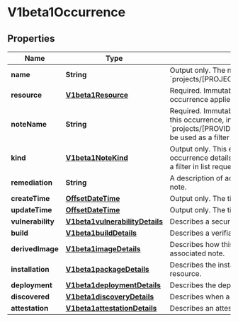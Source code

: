 
# V1beta1Occurrence

## Properties
Name | Type | Description | Notes
------------ | ------------- | ------------- | -------------
**name** | **String** | Output only. The name of the occurrence in the form of &#x60;projects/[PROJECT_ID]/occurrences/[OCCURRENCE_ID]&#x60;. |  [optional]
**resource** | [**V1beta1Resource**](V1beta1Resource.md) | Required. Immutable. The resource for which the occurrence applies. |  [optional]
**noteName** | **String** | Required. Immutable. The analysis note associated with this occurrence, in the form of &#x60;projects/[PROVIDER_ID]/notes/[NOTE_ID]&#x60;. This field can be used as a filter in list requests. |  [optional]
**kind** | [**V1beta1NoteKind**](V1beta1NoteKind.md) | Output only. This explicitly denotes which of the occurrence details are specified. This field can be used as a filter in list requests. |  [optional]
**remediation** | **String** | A description of actions that can be taken to remedy the note. |  [optional]
**createTime** | [**OffsetDateTime**](OffsetDateTime.md) | Output only. The time this occurrence was created. |  [optional]
**updateTime** | [**OffsetDateTime**](OffsetDateTime.md) | Output only. The time this occurrence was last updated. |  [optional]
**vulnerability** | [**V1beta1vulnerabilityDetails**](V1beta1vulnerabilityDetails.md) | Describes a security vulnerability. |  [optional]
**build** | [**V1beta1buildDetails**](V1beta1buildDetails.md) | Describes a verifiable build. |  [optional]
**derivedImage** | [**V1beta1imageDetails**](V1beta1imageDetails.md) | Describes how this resource derives from the basis in the associated note. |  [optional]
**installation** | [**V1beta1packageDetails**](V1beta1packageDetails.md) | Describes the installation of a package on the linked resource. |  [optional]
**deployment** | [**V1beta1deploymentDetails**](V1beta1deploymentDetails.md) | Describes the deployment of an artifact on a runtime. |  [optional]
**discovered** | [**V1beta1discoveryDetails**](V1beta1discoveryDetails.md) | Describes when a resource was discovered. |  [optional]
**attestation** | [**V1beta1attestationDetails**](V1beta1attestationDetails.md) | Describes an attestation of an artifact. |  [optional]



